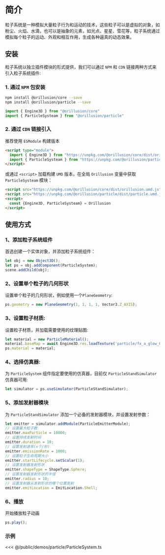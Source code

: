 # 简介
粒子系统是一种模拟大量粒子行为和运动的技术，这些粒子可以是虚拟的对象，如粉尘、火焰、水滴，也可以是抽象的元素，如光点、星星、雪花等，粒子系统通过模拟每个粒子的运动、外观和相互作用，生成各种逼真的动态效果。

## 安装
粒子系统以独立插件模块的形式提供，我们可以通过 `NPM` 和 `CDN` 链接两种方式来引入粒子系统插件:

### 1. 通过 `NPM` 包安装
```bash
npm install @orillusion/core --save
npm install @orillusion/particle --save
```
```ts
import { Engine3D } from "@orillusion/core"
import { ParticleSysteam } from "@orillusion/particle"
```

### 2. 通过 `CDN` 链接引入
推荐使用 `ESModule` 构建版本
```html
<script type="module">
  import { Engine3D } from "https://unpkg.com/@orillusion/core/dist/orillusion.es.js" 
  import { ParticleSysteam } from "https://unpkg.com/@orillusion/particle/dist/particle.es.js" 
</script>
```

或通过 `<script>` 加载构建 `UMD` 版本，在全局 `Orillusion` 变量中获取 `ParticleSysteam` 模块：
```html
<script src="https://unpkg.com/@orillusion/core/dist/orillusion.umd.js"></script>
<script src="https://unpkg.com/@orillusion/particle/dist/particle.umd.js"></script>
<script>
  const {Engine3D, ParticleSysteam} = Orillusion
</script>
```

## 使用方式
### 1、添加粒子系统组件
首选创建一个实体对象，并添加粒子系统组件：
```ts
let obj = new Object3D();
let ps = obj.addComponent(ParticleSystem);
scene.addChild(obj);
```

### 2、设置单个粒子的几何形状
设置单个粒子的几何形状，例如使用一个`PlaneGeometry`:
```ts
ps.geometry = new PlaneGeometry(1, 1, 1, 1, Vector3.Z_AXIS);
```

### 3、设置粒子材质:
设置粒子材质，并加载需要使用的纹理贴图:
```ts
let material = new ParticleMaterial();
material.baseMap = await Engine3D.res.loadTexture('particle/fx_a_glow_003.png');
ps.material = material;
```

### 4、选择仿真器:
为 `ParticleSystem` 组件指定要使用的仿真器，目前仅 `ParticleStandSimulator` 仿真器可用:
```ts
let simulator = ps.useSimulator(ParticleStandSimulator);
```

### 5、添加发射器模块
为 `ParticleStandSimulator` 添加一个必备的发射器模块，并设置发射参数：
```ts
let emitter = simulator.addModule(ParticleEmitterModule);
// 设置最大粒子数
emitter.maxParticle = 10000;
// 设置持续发射时间
emitter.duration = 10;
// 设置发射速率(x个/秒)
emitter.emissionRate = 1000;
// 设置粒子生命周期大小
emitter.startLifecycle.setScalar(1);
// 设置发射器发射形状
emitter.shapeType = ShapeType.Sphere;
// 设置发射器发射形状的半径
emitter.radius = 10;
// 设置发射器从发射形状的哪个位置发射
emitter.emitLocation = EmitLocation.Shell;
```

### 6、播放
开始播放粒子动画
```ts
ps.play();
```

### 示例

<Demo :height="500" src="/demos/particle/ParticleSystem.ts"></Demo>

<<< @/public/demos/particle/ParticleSystem.ts
